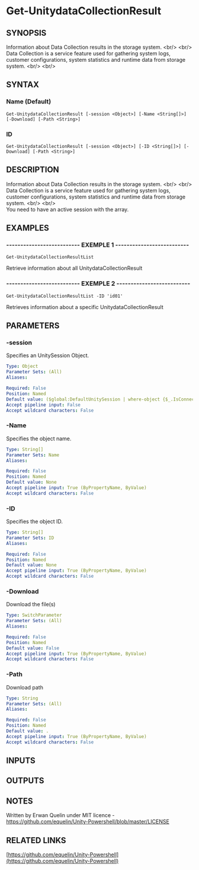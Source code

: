 # Get-UnitydataCollectionResult

## SYNOPSIS
Information about Data Collection results in the storage system.
\<br/\> \<br/\> Data Collection is a service feature used for gathering system logs, customer configurations, system statistics and runtime data from storage system.
\<br/\> \<br/\>

## SYNTAX

### Name (Default)
```
Get-UnitydataCollectionResult [-session <Object>] [-Name <String[]>] [-Download] [-Path <String>]
```

### ID
```
Get-UnitydataCollectionResult [-session <Object>] [-ID <String[]>] [-Download] [-Path <String>]
```

## DESCRIPTION
Information about Data Collection results in the storage system.
\<br/\> \<br/\> Data Collection is a service feature used for gathering system logs, customer configurations, system statistics and runtime data from storage system.
\<br/\> \<br/\>  
You need to have an active session with the array.

## EXAMPLES

### -------------------------- EXEMPLE 1 --------------------------
```
Get-UnitydataCollectionResultList
```

Retrieve information about all UnitydataCollectionResult

### -------------------------- EXEMPLE 2 --------------------------
```
Get-UnitydataCollectionResultList -ID 'id01'
```

Retrieves information about a specific UnitydataCollectionResult

## PARAMETERS

### -session
Specifies an UnitySession Object.

```yaml
Type: Object
Parameter Sets: (All)
Aliases: 

Required: False
Position: Named
Default value: ($global:DefaultUnitySession | where-object {$_.IsConnected -eq $true})
Accept pipeline input: False
Accept wildcard characters: False
```

### -Name
Specifies the object name.

```yaml
Type: String[]
Parameter Sets: Name
Aliases: 

Required: False
Position: Named
Default value: None
Accept pipeline input: True (ByPropertyName, ByValue)
Accept wildcard characters: False
```

### -ID
Specifies the object ID.

```yaml
Type: String[]
Parameter Sets: ID
Aliases: 

Required: False
Position: Named
Default value: None
Accept pipeline input: True (ByPropertyName, ByValue)
Accept wildcard characters: False
```

### -Download
Download the file(s)

```yaml
Type: SwitchParameter
Parameter Sets: (All)
Aliases: 

Required: False
Position: Named
Default value: False
Accept pipeline input: True (ByPropertyName, ByValue)
Accept wildcard characters: False
```

### -Path
Download path

```yaml
Type: String
Parameter Sets: (All)
Aliases: 

Required: False
Position: Named
Default value: .
Accept pipeline input: True (ByPropertyName, ByValue)
Accept wildcard characters: False
```

## INPUTS

## OUTPUTS

## NOTES
Written by Erwan Quelin under MIT licence - https://github.com/equelin/Unity-Powershell/blob/master/LICENSE

## RELATED LINKS

[https://github.com/equelin/Unity-Powershell](https://github.com/equelin/Unity-Powershell)

